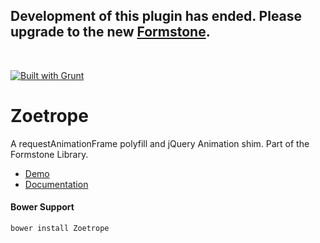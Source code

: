 <h2>Development of this plugin has ended. Please upgrade to the new <a href="http://formstone.it">Formstone</a>.</h2><br> 

<a href="http://gruntjs.com" target="_blank"><img src="https://cdn.gruntjs.com/builtwith.png" alt="Built with Grunt"></a> 
# Zoetrope 

A requestAnimationFrame polyfill and jQuery Animation shim. Part of the Formstone Library. 

- [Demo](undefined) 
- [Documentation](http://classic.formstone.it/zoetrope/) 

#### Bower Support 
`bower install Zoetrope` 